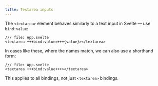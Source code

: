 ```yaml
---
title: Textarea inputs
---
```


The `<textarea>` element behaves similarly to a text input in Svelte — use `bind:value`:

```svelte
/// file: App.svelte
<textarea +++bind:value=+++{value}></textarea>
```

In cases like these, where the names match, we can also use a shorthand form:

```svelte
/// file: App.svelte
<textarea +++bind:value+++></textarea>
```

This applies to all bindings, not just `<textarea>` bindings.
